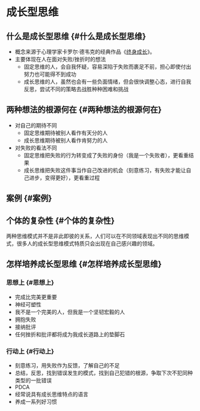# 成长型思维


## 什么是成长型思维 {#什么是成长型思维}

-   概念来源于心理学家卡罗尔·德韦克的经典作品《[终身成长](https://book.douban.com/subject/27154533/)》。
-   主要体现在人在面对失败/挫折时的想法
    -   固定思维的人，会自我怀疑，容易深陷于失败而裹足不前，担心即使付出努力也可能得不到成功
    -   成长思维的人，虽然也会有一些负面情绪，但会很快调整心态，进行自我反思，尝试不同的策略去战胜种种困难和挑战


## 两种想法的根源何在 {#两种想法的根源何在}

-   对自己的期待不同
    -   固定思维期待被别人看作有天分的人
    -   成长思维期待被别人看作肯努力的人
-   对失败的看法不同
    -   固定思维把失败的行为转变成了失败的身份（我是一个失败者），更看重结果
    -   成长思维把失败这件事当作自己改进的机会（刻意练习，有失败才能让自己进步，变得更好），更看重过程


## 案例 {#案例}


## 个体的复杂性 {#个体的复杂性}

两种思维模式并不是非此即彼的关系，人们可以在不同领域表现出不同的思维模式，很多人的成长型思维模式特质只会出现在自己感兴趣的领域。


## 怎样培养成长型思维 {#怎样培养成长型思维}


### 思想上 {#思想上}

-   完成比完美更重要
-   神经可塑性
-   我不是一个完美的人，但我是一个坚韧宏毅的人
-   拥抱失败
-   接纳批评
-   任何挫折和批评都将成为我成长道路上的垫脚石


### 行动上 {#行动上}

-   刻意练习，用失败作为反馈，了解自己的不足
-   总结，反思，找到错误发生的模式，找到自己犯错的根源，争取下次不犯同种类型的一批错误
-   PDCA
-   经常说具有成长思维特点的语言
-   养成一系列好习惯

